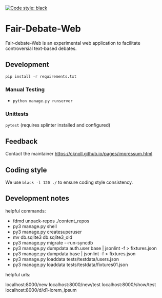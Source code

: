 
[![Code style: black](https://img.shields.io/badge/code%20style-black-000000.svg)](https://github.com/psf/black)

# Fair-Debate-Web

Fair-debate-Web is an experimental web application to facilitate controversial text-based debates.

## Development

`pip install -r requirements.txt`

### Manual Testing

- `python manage.py runserver`

### Unittests

`pytest` (requires splinter installed and configured)

## Feedback

Contact the maintainer <https://cknoll.github.io/pages/impressum.html>

## Coding style

We use `black -l 120 ./` to ensure coding style consistency.



## Development notes


helpful commands:

- fdmd unpack-repos ./content_repos
- py3 manage.py shell
- py3 manage.py createsuperuser
- mv db.sqlite3 db.sqlite3_old
- py3 manage.py migrate --run-syncdb
- py3 manage.py dumpdata auth.user base | jsonlint -f > fixtures.json
- py3 manage.py dumpdata base | jsonlint -f > fixtures.json
- py3 manage.py loaddata tests/testdata/users.json
- py3 manage.py loaddata tests/testdata/fixtures01.json


helpful urls:

localhost:8000/new
localhost:8000/new/test
localhost:8000/show/test
localhost:8000/d/d1-lorem_ipsum
